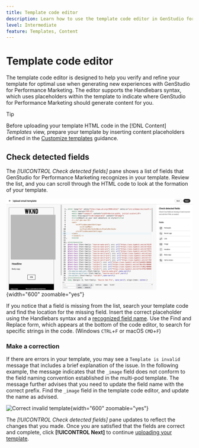 ```yaml
---
title: Template code editor
description: Learn how to use the template code editor in GenStudio for Performance Marketing.
level: Intermediate
feature: Templates, Content
---
```

# Template code editor

The template code editor is designed to help you verify and refine your template for optimal use when generating new experiences with GenStudio for Performance Marketing. The editor supports the Handlebars syntax, which uses placeholders within the template to indicate where GenStudio for Performance Marketing should generate content for you.

>[!TIP]
>
>Before uploading your template HTML code in the [!DNL Content] _Templates_ view, prepare your template by inserting content placeholders defined in the [Customize templates](customize-template.md) guidance.

## Check detected fields

The _[!UICONTROL Check detected fields]_ pane shows a list of fields that GenStudio for Performance Marketing recognizes in your template. Review the list, and you can scroll through the HTML code to look at the formation of your template.

![Code editor view](/help/assets/template-detected-fields.png "Check detected fields"){width="600" zoomable="yes"}

If you notice that a field is missing from the list, search your template code and find the location for the missing field. Insert the correct placeholder using the Handlebars syntax and a [recognized field name](/help/user-guide/content/customize-template.md#recognized-field-names). Use the Find and Replace form, which appears at the bottom of the code editor, to search for specific strings in the code. (Windows `CTRL`+`F` or macOS `CMD`+`F`)

### Make a correction

If there are errors in your template, you may see a `Template is invalid` message that includes a brief explanation of the issue. In the following example, the message indicates that the `_image` field does not conform to the field naming convention established in the multi-pod template. The message further advises that you need to update the field name with the correct prefix. Find the `_image` field in the template code editor, and update the name as advised.

![Correct invalid template](/help/assets/animation/template-code-editor.gif){width="600" zoomable="yes"}

The _[!UICONTROL Check detected fields]_ pane updates to reflect the changes that you made. Once you are satisfied that the fields are correct and complete, click **[!UICONTROL Next]** to continue [uploading your template](/help/user-guide/content/use-templates.md#add-a-template).
